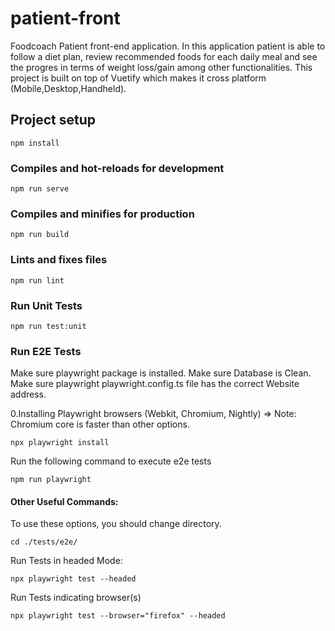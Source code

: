 # patient-front

Foodcoach Patient front-end application. In this application patient is able to follow a diet plan, review recommended foods for each daily meal and see the progres in terms of weight loss/gain among other functionalities. This project is built on top of Vuetify which makes it cross platform (Mobile,Desktop,Handheld).

## Project setup

```
npm install
```

### Compiles and hot-reloads for development

```
npm run serve
```

### Compiles and minifies for production

```
npm run build
```

### Lints and fixes files

```
npm run lint
```

### Run Unit Tests

```
npm run test:unit
```

### Run E2E Tests

Make sure playwright package is installed.
Make sure Database is Clean.
Make sure playwright playwright.config.ts file has the correct Website address.

0.Installing Playwright browsers (Webkit, Chromium, Nightly) => Note: Chromium core is faster than other options.

```
npx playwright install
```

Run the following command to execute e2e tests

```
npm run playwright
```

#### Other Useful Commands:

To use these options, you should change directory.

```
cd ./tests/e2e/
```

Run Tests in headed Mode:

```
npx playwright test --headed
```

Run Tests indicating browser(s)

```
npx playwright test --browser="firefox" --headed
```
